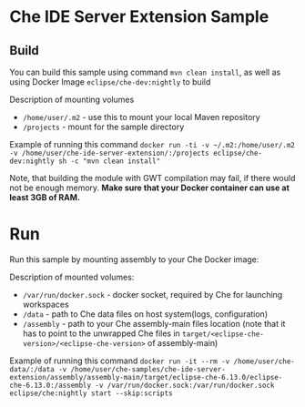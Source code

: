 # Che IDE Server Extension Sample

## Build

You can build this sample using command `mvn clean install`, as well as using Docker Image `eclipse/che-dev:nightly` to build  

Description of mounting volumes 
- `/home/user/.m2` - use this to mount your local Maven repository
- `/projects` - mount for the sample directory

Example of running this command
`docker run -ti -v ~/.m2:/home/user/.m2 -v /home/user/che-ide-server-extension/:/projects eclipse/che-dev:nightly sh -c "mvn clean install"`

Note, that building the module with GWT compilation may fail, if there would not be enough memory.
**Make sure that your Docker container can use at least 3GB of RAM.**

# Run

Run this sample by mounting assembly to your Che Docker image:

Description of mounted volumes:
- `/var/run/docker.sock` - docker socket, required by Che for launching workspaces
- `/data` - path to Che data files on host system(logs, configuration)
- `/assembly` - path to your Che assembly-main files location (note that it has to point to the unwrapped Che files in `target/<eclipse-che-version>/<eclipse-che-version>` of assembly-main)

Example of running this command
`docker run -it --rm -v /home/user/che-data/:/data -v /home/user/che-samples/che-ide-server-extension/assembly/assembly-main/target/eclipse-che-6.13.0/eclipse-che-6.13.0:/assembly -v /var/run/docker.sock:/var/run/docker.sock eclipse/che:nightly start --skip:scripts`
